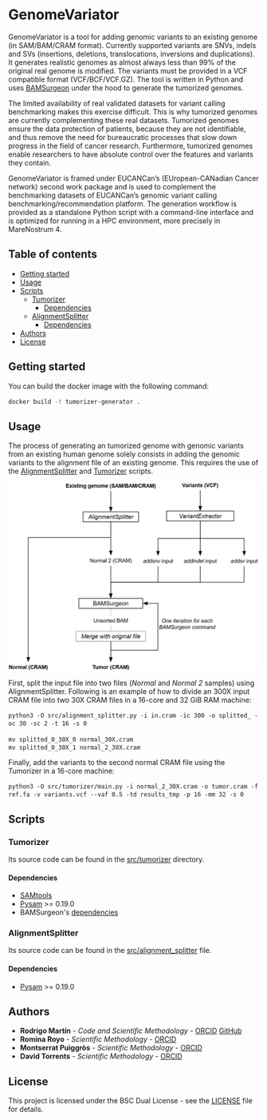# GenomeVariator<!-- omit in toc -->

GenomeVariator is a tool for adding genomic variants to an existing genome (in SAM/BAM/CRAM format). Currently supported variants are SNVs, indels and SVs (insertions, deletions, translocations, inversions and duplications). It generates realistic genomes as almost always less than 99% of the original real genome is modified. The variants must be provided in a VCF compatible format (VCF/BCF/VCF.GZ). The tool is written in Python and uses [BAMSurgeon](https://github.com/adamewing/bamsurgeon) under the hood to generate the tumorized genomes.

The limited availability of real validated datasets for variant calling benchmarking makes this exercise difficult. This is why tumorized genomes are currently complementing these real datasets. Tumorized genomes ensure the data protection of patients, because they are not identifiable, and thus remove the need for bureaucratic processes that slow down progress in the field of cancer research. Furthermore, tumorized genomes enable researchers to have absolute control over the features and variants they contain.

GenomeVariator is framed under EUCANCan’s (EUropean-CANadian Cancer network) second work package and is used to complement the benchmarking datasets of EUCANCan’s genomic variant calling benchmarking/recommendation platform. The generation workflow is provided as a standalone Python script with a command-line interface and is optimized for running in a HPC environment, more precisely in MareNostrum 4.

## Table of contents<!-- omit in toc -->
- [Getting started](#getting-started)
- [Usage](#usage)
- [Scripts](#scripts)
  - [Tumorizer](#tumorizer)
    - [Dependencies](#dependencies)
  - [AlignmentSplitter](#alignmentsplitter)
    - [Dependencies](#dependencies-1)
- [Authors](#authors)
- [License](#license)


## Getting started

You can build the docker image with the following command:

```bash
docker build -t tumorizer-generator .
```


## Usage

The process of generating an tumorized genome with genomic variants from an existing human genome solely consists in adding the genomic variants to the alignment file of an existing genome. This requires the use of the [AlignmentSplitter](#alignmentsplitter) and [Tumorizer](#tumorizer) scripts.

![tumorized_from_existing](docs/images/tumorized_from_existing.png)

First, split the input file into two files (_Normal_ and _Normal 2_ samples) using AlignmentSplitter. Following is an example of how to divide an 300X input CRAM file into two 30X CRAM files in a 16-core and 32 GiB RAM machine:
```
python3 -O src/alignment_splitter.py -i in.cram -ic 300 -o splitted_ -oc 30 -sc 2 -t 16 -s 0

mv splitted_0_30X_0 normal_30X.cram
mv splitted_0_30X_1 normal_2_30X.cram
```

Finally, add the variants to the second normal CRAM file using the Tumorizer in a 16-core machine:
```
python3 -O src/tumorizer/main.py -i normal_2_30X.cram -o tumor.cram -f ref.fa -v variants.vcf --vaf 0.5 -td results_tmp -p 16 -mm 32 -s 0
```

## Scripts
### Tumorizer
Its source code can be found in the [src/tumorizer](src/tumorizer) directory.

#### Dependencies
* [SAMtools](http://www.htslib.org/)
* [Pysam](https://github.com/pysam-developers/pysam) >= 0.19.0
* BAMSurgeon's [dependencies](https://github.com/adamewing/bamsurgeon#dependencies)

### AlignmentSplitter
Its source code can be found in the [src/alignment_splitter](src/alignment_splitter) file.

#### Dependencies
* [Pysam](https://github.com/pysam-developers/pysam) >= 0.19.0

## Authors

* **Rodrigo Martín** - *Code and Scientific Methodology* - [ORCID](https://orcid.org/0000-0002-6086-9037) [GitHub](https://github.com/Rapsssito)
* **Romina Royo** - *Scientific Methodology* - [ORCID](https://orcid.org/0000-0003-3493-0874)
* **Montserrat Puiggròs** - *Scientific Methodology* - [ORCID](https://orcid.org/0000-0001-5034-7924)
* **David Torrents** - *Scientific Methodology* - [ORCID](https://orcid.org/0000-0002-6086-9037)

## License

This project is licensed under the BSC Dual License - see the [LICENSE](LICENSE.md) file for details.
